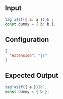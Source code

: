 ## Input

```javascript input
tag`a${f({ a: a })}b`;
const dummy = { b: b };
```

## Configuration

```json configuration
{
  "extension": "js"
}
```

## Expected Output

```javascript expected output
tag`a${f({ a })}b`;
const dummy = { b };
```
